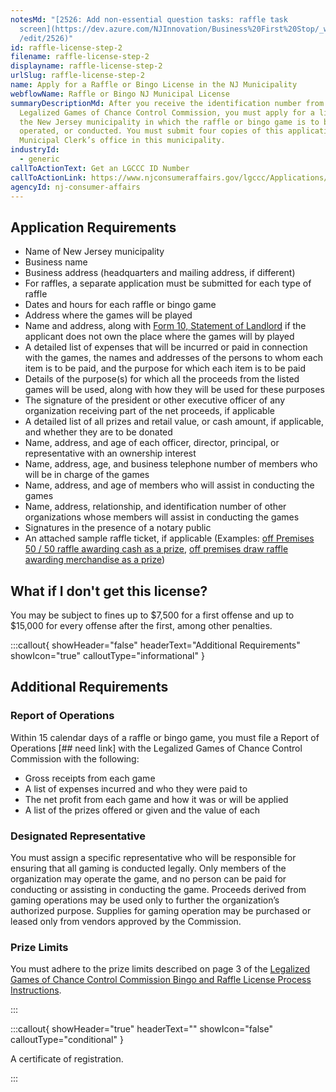 ```yaml
---
notesMd: "[2526: Add non-essential question tasks: raffle task
  screen](https://dev.azure.com/NJInnovation/Business%20First%20Stop/_workitems\
  /edit/2526)"
id: raffle-license-step-2
filename: raffle-license-step-2
displayname: raffle-license-step-2
urlSlug: raffle-license-step-2
name: Apply for a Raffle or Bingo License in the NJ Municipality
webflowName: Raffle or Bingo NJ Municipal License
summaryDescriptionMd: After you receive the identification number from the
  Legalized Games of Chance Control Commission, you must apply for a license in
  the New Jersey municipality in which the raffle or bingo game is to be held,
  operated, or conducted. You must submit four copies of this application to the
  Municipal Clerk’s office in this municipality.
industryId:
  - generic
callToActionText: Get an LGCCC ID Number
callToActionLink: https://www.njconsumeraffairs.gov/lgccc/Applications/Initial-Affidavit-and-Application-for-Biennial-Registration.pdf
agencyId: nj-consumer-affairs
---
```

## Application Requirements

* Name of New Jersey municipality
* Business name
* Business address (headquarters and mailing address, if different)
* For raffles, a separate application must be submitted for each type of raffle 
* Dates and hours for each raffle or bingo game
* Address where the games will be played
* Name and address, along with [Form 10, Statement of Landlord](https://www.njconsumeraffairs.gov/lgccc/Applications/Form-10A-Bingo-Statement-of-Landnord.pdf) if the applicant does not own the place where the games will by played
* A detailed list of expenses that will be incurred or paid in connection with the games, the names and addresses of the persons to whom each item is to be paid, and the purpose for which each item is to be paid
* Details of the purpose(s) for which all the proceeds from the listed games will be used, along with how they will be used for these purposes
* The signature of the president or other executive officer of any organization receiving part of the net proceeds, if applicable
* A detailed list of all prizes and retail value, or cash amount, if applicable, and whether they are to be donated
* Name, address, and age of each officer, director, principal, or representative with an ownership interest
* Name, address, age, and business telephone number of members who will be in charge of the games
* Name, address, and age of members who will assist in conducting the games
* Name, address, relationship, and identification number of other organizations whose members will assist in conducting the games
* Signatures in the presence of a notary public
* An attached sample raffle ticket, if applicable (Examples: [off Premises 50 / 50 raffle awarding cash as a prize](https://www.njconsumeraffairs.gov/lgccc/Applications/Off-Premises-50-50-Raffle-Awarding-Cash-as-a-Prize.pdf), [off premises draw raffle awarding merchandise as a prize](https://www.njconsumeraffairs.gov/lgccc/Applications/Off-Premises-Draw-Raffle-Awarding-Merchandise-as-a-Prize.pdf))

## What if I don't get this license?

You may be subject to fines up to $7,500 for a first offense and up to $15,000 for every offense after the first, among other penalties.

:::callout{ showHeader="false" headerText="Additional Requirements" showIcon="true" calloutType="informational" }

## Additional Requirements

### Report of Operations

Within 15 calendar days of a raffle or bingo game, you must file a Report of Operations \[## need link] with the Legalized Games of Chance Control Commission with the following:

* Gross receipts from each game
* A list of expenses incurred and who they were paid to
* The net profit from each game and how it was or will be applied
* A list of the prizes offered or given and the value of each

### Designated Representative

You must assign a specific representative who will be responsible for ensuring that all gaming is conducted legally. Only members of the organization may operate the game, and no person can be paid for conducting or assisting in conducting the game. Proceeds derived from gaming operations may be used only to further the organization’s authorized purpose. Supplies for gaming operation may be purchased or leased only from vendors approved by the Commission.

### Prize Limits

You must adhere to the prize limits described on page 3 of the [Legalized Games of Chance Control Commission Bingo and Raffle License Process Instructions](https://www.njconsumeraffairs.gov/lgccc/Applications/Bingo-and-Raffle-License-Process-Instructions.pdf).

:::

:::callout{ showHeader="true" headerText="" showIcon="false" calloutType="conditional" }

A certificate of registration.

:::
